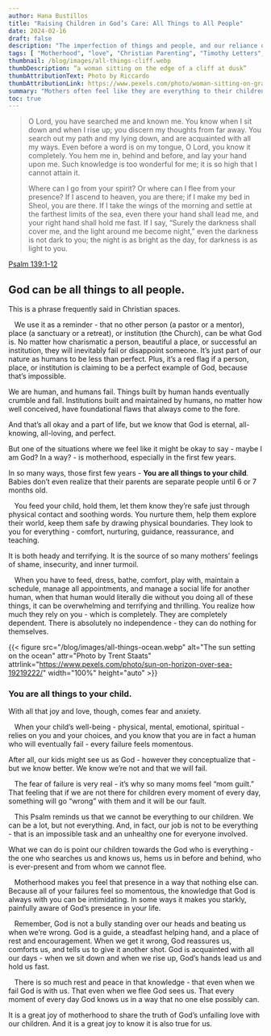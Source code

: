```yaml
---
author: Hana Bustillos
title: "Raising Children in God’s Care: All Things to All People"
date: 2024-02-16
draft: false
description: "The imperfection of things and people, and our reliance on God’s perfection"
tags: [ "Motherhood", "love", "Christian Parenting", "Timothy Letters", "example for my kids", “Mom Guilt” ]
thumbnail: /blog/images/all-things-cliff.webp
thumbDescription: “a woman sitting on the edge of a cliff at dusk”
thumbAttributionText: Photo by Riccardo
thumbAttributionLink: https://www.pexels.com/photo/woman-sitting-on-gray-rock-near-body-of-water-185801/
summary: "Mothers often feel like they are everything to their children, but also struggle with the fear of failure and the guilt of imperfection."
toc: true
---
```



> O Lord, you have searched me and known me.
You know when I sit down and when I rise up;
you discern my thoughts from far away.
You search out my path and my lying down,
and are acquainted with all my ways.
Even before a word is on my tongue,
O Lord, you know it completely.
You hem me in, behind and before,
and lay your hand upon me.
Such knowledge is too wonderful for me;
it is so high that I cannot attain it.
>
>
> Where can I go from your spirit?
Or where can I flee from your presence?
If I ascend to heaven, you are there;
if I make my bed in Sheol, you are there.
If I take the wings of the morning and settle at the farthest limits of the sea,
even there your hand shall lead me,
and your right hand shall hold me fast.
If I say, “Surely the darkness shall cover me,
and the light around me become night,”
even the darkness is not dark to you;
the night is as bright as the day,
for darkness is as light to you.


[Psalm 139:1-12][verse]

## God can be all things to all people.  

This is a phrase frequently said in Christian spaces.  

&nbsp;&nbsp; We use it as a reminder - that no other person (a pastor or a mentor), place (a sanctuary or a retreat), or institution (the Church), can be what God is.  No matter how charismatic a person, beautiful a place, or successful an institution, they will inevitably fail or disappoint someone.  It’s just part of our nature as humans to be less than perfect.  Plus, it’s a red flag if a person, place, or institution is claiming to be a perfect example of God, because that’s impossible.

We are human, and humans fail.  Things built by human hands eventually crumble and fall.  Institutions built and maintained by humans, no matter how well conceived, have foundational flaws that always come to the fore.

And that’s all okay and a part of life, but we know that God is eternal, all-knowing, all-loving, and perfect.

But one of the situations where we feel like it might be okay to say - maybe I am God?  In a way? - is motherhood, especially in the first few years.

In so many ways, those first few years - **You are all things to your child**.  Babies don’t even realize that their parents are separate people until 6 or 7 months old.

&nbsp;&nbsp; You feed your child, hold them, let them know they’re safe just through physical contact and soothing words.  You nurture them, help them explore their world, keep them safe by drawing physical boundaries.  They look to you for everything - comfort, nurturing, guidance, reassurance, and teaching.

It is both heady and terrifying.  It is the source of so many mothers’ feelings of shame, insecurity, and inner turmoil.

&nbsp;&nbsp; When you have to feed, dress, bathe, comfort, play with, maintain a schedule, manage all appointments, and manage a social life for another human, when that human would literally die without you doing all of these things, it can be overwhelming and terrifying and thrilling.  You realize how much they rely on you - which is completely.  They are completely dependent.  There is absolutely no independence - they can do nothing for themselves.


{{< figure src="/blog/images/all-things-ocean.webp" alt="The sun setting on the ocean" attr="Photo by Trent Staats" attrlink="https://www.pexels.com/photo/sun-on-horizon-over-sea-19219222/" width="100%" height="auto" >}}


### You are all things to your child.

With all that joy and love, though, comes fear and anxiety.

&nbsp;&nbsp; When your child’s well-being - physical, mental, emotional, spiritual - relies on you and your choices, and you know that you are in fact a human who will eventually fail - every failure feels momentous.

After all, our kids might see us as God - however they conceptualize that - but we know better.  We know we’re not and that we will fail.

&nbsp;&nbsp; The fear of failure is very real - it’s why so many moms feel “mom guilt.”  That feeling that if we are not there for children every moment of every day, something will go “wrong” with them and it will be our fault.

&nbsp;&nbsp; This Psalm reminds us that we cannot be everything to our children.  We can be a lot, but not everything.  And, in fact, our job is not to be everything - that is an impossible task and an unhealthy one for everyone involved.

What we can do is point our children towards the God who is everything - the one who searches us and knows us, hems us in before and behind, who is ever-present and from whom we cannot flee.

&nbsp;&nbsp; Motherhood makes you feel that presence in a way that nothing else can.  Because all of your failures feel so momentous, the knowledge that God is always with you can be intimidating.  In some ways it makes you starkly, painfully aware of God’s presence in your life.  

&nbsp;&nbsp; Remember, God is not a bully standing over our heads and beating us when we’re wrong.  God is a guide, a steadfast helping hand, and a place of rest and encouragement.  When we get it wrong, God reassures us, comforts us, and tells us to give it another shot.  God is acquainted with all our days - when we sit down and when we rise up, God’s hands lead us and hold us fast.

&nbsp;&nbsp; There is so much rest and peace in that knowledge - that even when we fail God is with us.  That even when we flee God sees us.  That every moment of every day God knows us in a way that no one else possibly can.

It is a great joy of motherhood to share the truth of God’s unfailing love with our children.  And it is a great joy to know it is also true for us.


[verse]: https://www.biblegateway.com/passage/?search=psalm%20139:1-12&version=NRSVA
